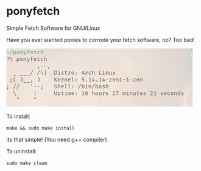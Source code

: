 # ponyfetch
Simple Fetch Software for GNU/Linux

Have you ever wanted ponies to corrode your fetch software, no? Too bad!

![ponyfetch](https://raw.githubusercontent.com/ameliaprogs/ponyfetch/main/ponyfetch.png)

To install:

```
make && sudo make install
```

its that simple! (You need g++ compiler)

To uninstall:

```
sudo make clean
```
